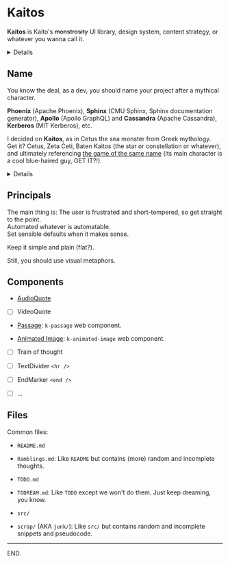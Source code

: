# Kaitos

**Kaitos** is Kaito's ~~monstrosity~~ UI library, design system, content strategy, or whatever you wanna call it.

<details>

- Note to self: #blunderland and #wonderland both refer to this thing.

</details>


## Name

You know the deal, as a dev, you should name your project after a mythical character.

**Phoenix** (Apache Phoenix),
**Sphinx** (CMU Sphinx, Sphinx documentation generator),
**Apollo** (Apollo GraphQL) and **Cassandra** (Apache Cassandra),
**Kerberos** (MIT Kerberos),
etc.

I decided on **Kaitos**, as in Cetus the sea monster from Greek mythology. \
Get it? Cetus, Zeta Ceti, Baten Kaitos (the star or constellation or whatever), and ultimately referencing [the game of the same name][baten-kaitos-imdb] (its main character is a cool blue-haired guy, GET IT?!).

<details>

### Names considered

Blunderland and Kaitos were the main candidates.

#### npm scope

npm namespaces (users or orgs):

- ~~simplex~~

- ~~wonderland~~
- [ ] blunderland, but GitHub user exists.
- [ ] ineptitude, but it's long, kinda negative, and doesn't describe the project.
- ~~glacier~~ as in "Might as well try to hustle a glacier".

- ~~kaito~~
- [ ] kaitos, but GitHub user exists.
- ~~kaizen~~ https://github.com/cultureamp/kaizen-design-system

- ~~trainwreck~~ as in "train(wreck) of thoughts".

</details>

[baten-kaitos-wikipedia]: https://en.wikipedia.org/wiki/Baten_Kaitos:_Eternal_Wings_and_the_Lost_Ocean "Baten Kaitos: Eternal Wings and the Lost Ocean - Wikipedia"
[baten-kaitos-imdb]: https://www.imdb.com/title/tt0426408/ "Baten kaitos: Eternal Wings and the Lost Ocean - IMDb"


## Principals

The main thing is: The user is frustrated and short-tempered, so get straight to the point. \
Automated whatever is automatable. \
Set sensible defaults when it makes sense.

Keep it simple and plain (flat?).

Still, you should use visual metaphors.


## Components

- [AudioQuote](./packages/audioquote/)

- [ ] VideoQuote

- [Passage](./packages/passage/): `k-passage` web component.

- [Animated Image](./packages/animated-image/): `k-animated-image` web component.

- [ ] Train of thought

- [ ] TextDivider `<hr />`

- [ ] EndMarker `<end />`

- [ ] ...


## Files

Common files:

- `README.md`
- `Ramblings.md`: Like `README` but contains (more) random and incomplete thoughts.

- `TODO.md`
- `TODREAM.md`: Like `TODO` except we won't do them. Just keep dreaming, you know.

- `src/`
- `scrap/` (AKA `junk/`): Like `src/` but contains random and incomplete snippets and pseudocode.

---

END.
